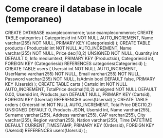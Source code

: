 # Come creare il database in locale (temporaneo)

CREATE DATABASE examplecommerce;
\use examplecommerce;
CREATE TABLE categories (
    Categoriesid int NOT NULL AUTO_INCREMENT,
    Name varchar(255) NOT NULL,
    PRIMARY KEY (Categoriesid)
);
CREATE TABLE products (
    Productsid int NOT NULL AUTO_INCREMENT,
    Name varchar(255) NOT NULL,
    Price dec(10,2) UNSIGNED NOT NULL,
    Quantity int DEFAULT 0,
    Info mediumtext,
    PRIMARY KEY (Productsid),
    Categoriesid int,
    FOREIGN KEY (Categoriesid) REFERENCES categories(Categoriesid)
);
CREATE TABLE users (
    Usersid int NOT NULL AUTO_INCREMENT,
    UserName varchar(255) NOT NULL,
    Email varchar(255) NOT NULL,
    Password varchar(255) NOT NULL,
    IsAdmin bool DEFAULT false,
    PRIMARY KEY (Usersid)
);
CREATE TABLE carts (
  Cartsid int NOT NULL AUTO_INCREMENT,
  TotalPrice decimal(10,2) unsigned NOT NULL DEFAULT 0.00,
  Usersid int,
  Products json DEFAULT NULL,
  PRIMARY KEY (Cartsid),
  FOREIGN KEY (Usersid) REFERENCES users(Usersid) 
);
CREATE TABLE orders (
    Ordersid int NOT NULL AUTO_INCREMENT,
    TotalPrice DEC(10,2) UNSIGNED DEFAULT 0,
    Products JSON,
    Usersid int,
    Name varchar(255),
    Surname varchar(255),
    Address varchar(255),
    CAP varchar(255),
    City varchar(255),
    Region varchar(255),
    Nation varchar(255),
    Time DATETIME DEFAULT CURRENT_TIMESTAMP,
    PRIMARY KEY (Ordersid),
    FOREIGN KEY (Usersid) REFERENCES users(Usersid)
);